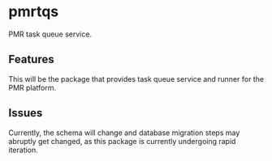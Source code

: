 # pmrtqs

PMR task queue service.

## Features

This will be the package that provides task queue service and runner for
the PMR platform.

## Issues

Currently, the schema will change and database migration steps may
abruptly get changed, as this package is currently undergoing rapid
iteration.
